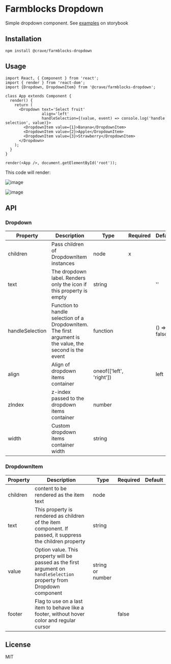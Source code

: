# Farmblocks Dropdown

Simple dropdown component. See [examples](https://cravefood.github.io/farmblocks/index.html?selectedKind=Dropdown) on storybook

## Installation

```
npm install @crave/farmblocks-dropdown
```

## Usage

```
import React, { Component } from 'react';
import { render } from 'react-dom';
import {Dropdown, DropdownItem} from '@crave/farmblocks-dropdown';

class App extends Component {
  render() {
    return (
      <Dropdown text='Select fruit'
                align='left'
                handleSelection={(value, event) => console.log('handle selection', value)}>
        <DropdownItem value={1}>Banana</DropdownItem>
        <DropdownItem value={2}>Apple</DropdownItem>
        <DropdownItem value={3}>Strawberry</DropdownItem>
      </Dropdown>
    );
  }
}

render(<App />, document.getElementById('root'));
```

This code will render:

![image](https://user-images.githubusercontent.com/17936244/35000319-3a1b4d12-facb-11e7-9f2a-1b3024772f0f.png)

![image](https://user-images.githubusercontent.com/17936244/35000359-5cff49e6-facb-11e7-864f-b4abdb32e639.png)

## API

### Dropdown

| Property        | Description                                                                                              | Type                     | Required | Default     |
| --------------- | -------------------------------------------------------------------------------------------------------- | ------------------------ | -------- | ----------- |
| children        | Pass children of DropdownItem instances                                                                  | node                     | x        |             |
| text            | The dropdown label. Renders only the icon if this property is empty                                      | string                   |          | ''          |
| handleSelection | Function to handle selection of a DropdownItem. The first argument is the value, the second is the event | function                 |          | () => false |
| align           | Align of dropdown items container                                                                        | oneof(['left', 'right']) |          | left        |
| zIndex          | z-index passed to the dropdown items container                                                           | number                   |          |             |
| width           | Custom dropdown items container width                                                                    | string                   |          |             |

### DropdownItem

| Property | Description                                                                                                            | Type             | Required | Default |
| -------- | ---------------------------------------------------------------------------------------------------------------------- | ---------------- | -------- | ------- |
| children | content to be rendered as the item text                                                                                | node             |          |         |
| text     | This property is rendered as children of the item component. If passed, it suppress the children property              | string           |          |         |
| value    | Option value. This property will be passed as the first argument on `handleSelection` property from Dropdown component | string or number |          |         |
| footer   | Flag to use on a last item to behave like a footer, without hover color and regular cursor                             |                  | false    |

## License

MIT
